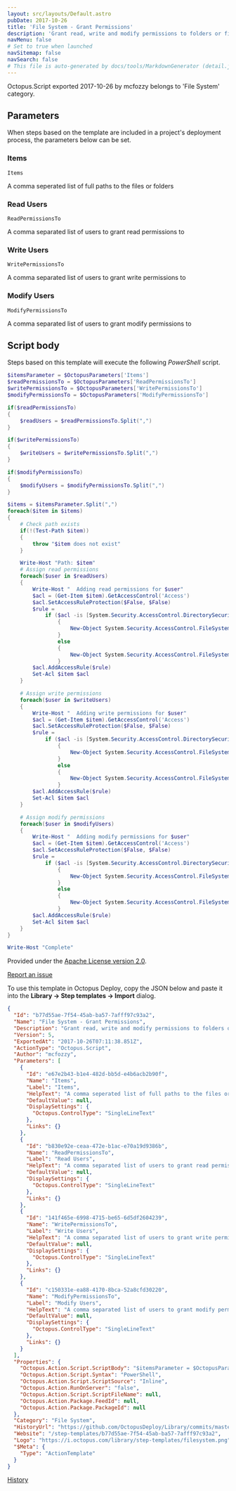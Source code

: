 ```yaml
---
layout: src/layouts/Default.astro
pubDate: 2017-10-26
title: 'File System - Grant Permissions'
description: 'Grant read, write and modify permissions to folders or files'
navMenu: false
# Set to true when launched
navSitemap: false
navSearch: false
# This file is auto-generated by docs/tools/MarkdownGenerator (detail.js)
---
```


Octopus.Script exported 2017-10-26 by mcfozzy belongs to 'File System' category.

## Parameters

When steps based on the template are included in a project's deployment process, the parameters below can be set.


<div class="param">

### Items

`Items`

A comma seperated list of full paths to the files or folders

</div>
        
<div class="param">

### Read Users

`ReadPermissionsTo`

A comma separated list of users to grant read permissions to

</div>
        
<div class="param">

### Write Users

`WritePermissionsTo`

A comma separated list of users to grant write permissions to

</div>
        
<div class="param">

### Modify Users

`ModifyPermissionsTo`

A comma separated list of users to grant modify permissions to

</div>
        

## Script body

Steps based on this template will execute the following *PowerShell* script.

```powershell
$itemsParameter = $OctopusParameters['Items']
$readPermissionsTo = $OctopusParameters['ReadPermissionsTo']
$writePermissionsTo = $OctopusParameters['WritePermissionsTo']
$modifyPermissionsTo = $OctopusParameters['ModifyPermissionsTo']

if($readPermissionsTo)
{
    $readUsers = $readPermissionsTo.Split(",")
}

if($writePermissionsTo)
{
    $writeUsers = $writePermissionsTo.Split(",")
}

if($modifyPermissionsTo)
{
    $modifyUsers = $modifyPermissionsTo.Split(",")
}

$items = $itemsParameter.Split(",")
foreach($item in $items) 
{
    # Check path exists
    if(!(Test-Path $item))
    {
        throw "$item does not exist"
    }

    Write-Host "Path: $item"
    # Assign read permissions
    foreach($user in $readUsers)
    {
        Write-Host "  Adding read permissions for $user"
        $acl = (Get-Item $item).GetAccessControl('Access')
        $acl.SetAccessRuleProtection($False, $False)
        $rule = 
            if ($acl -is [System.Security.AccessControl.DirectorySecurity])
                {
                    New-Object System.Security.AccessControl.FileSystemAccessRule($user, "Read", "ContainerInherit, ObjectInherit", "None", "Allow")
                }
                else
                {
                    New-Object System.Security.AccessControl.FileSystemAccessRule($user, "Read", "Allow")
                }
        $acl.AddAccessRule($rule)
        Set-Acl $item $acl
    }

    # Assign write permissions
    foreach($user in $writeUsers)
    {
        Write-Host "  Adding write permissions for $user"
        $acl = (Get-Item $item).GetAccessControl('Access')
        $acl.SetAccessRuleProtection($False, $False)
        $rule = 
            if ($acl -is [System.Security.AccessControl.DirectorySecurity])
                {
                    New-Object System.Security.AccessControl.FileSystemAccessRule($user, "Write", "ContainerInherit, ObjectInherit", "None", "Allow")
                }
                else
                {
                    New-Object System.Security.AccessControl.FileSystemAccessRule($user, "Write", "Allow")
                }
        $acl.AddAccessRule($rule)
        Set-Acl $item $acl
    }

    # Assign modify permissions
    foreach($user in $modifyUsers)
    {
        Write-Host "  Adding modify permissions for $user"
        $acl = (Get-Item $item).GetAccessControl('Access')
        $acl.SetAccessRuleProtection($False, $False)
        $rule = 
            if ($acl -is [System.Security.AccessControl.DirectorySecurity])
                {
                    New-Object System.Security.AccessControl.FileSystemAccessRule($user, "Modify", "ContainerInherit, ObjectInherit", "None", "Allow")
                }
                else
                {
                    New-Object System.Security.AccessControl.FileSystemAccessRule($user, "Modify", "Allow")
                }
        $acl.AddAccessRule($rule)
        Set-Acl $item $acl
    }
}

Write-Host "Complete"

```

Provided under the [Apache License version 2.0](https://github.com/OctopusDeploy/Library/blob/master/LICENSE.txt).

[Report an issue](https://github.com/OctopusDeploy/Library/issues/new?assignees=&labels=&projects=&template=bug-report.yml&title=Issue%20with%20File%20System%20-%20Grant%20Permissions&step-template=File%20System%20-%20Grant%20Permissions)

<div class="get-json">

To use this template in Octopus Deploy, copy the JSON below and paste it into the **Library → Step templates → Import** dialog.

```json
{
  "Id": "b77d55ae-7f54-45ab-ba57-7afff97c93a2",
  "Name": "File System - Grant Permissions",
  "Description": "Grant read, write and modify permissions to folders or files",
  "Version": 5,
  "ExportedAt": "2017-10-26T07:11:38.851Z",
  "ActionType": "Octopus.Script",
  "Author": "mcfozzy",
  "Parameters": [
    {
      "Id": "e67e2b43-b1e4-482d-bb5d-e4b6acb2b90f",
      "Name": "Items",
      "Label": "Items",
      "HelpText": "A comma seperated list of full paths to the files or folders",
      "DefaultValue": null,
      "DisplaySettings": {
        "Octopus.ControlType": "SingleLineText"
      },
      "Links": {}
    },
    {
      "Id": "b830e92e-ceaa-472e-b1ac-e70a19d9386b",
      "Name": "ReadPermissionsTo",
      "Label": "Read Users",
      "HelpText": "A comma separated list of users to grant read permissions to",
      "DefaultValue": null,
      "DisplaySettings": {
        "Octopus.ControlType": "SingleLineText"
      },
      "Links": {}
    },
    {
      "Id": "141f465e-6998-4715-be65-6d5df2604239",
      "Name": "WritePermissionsTo",
      "Label": "Write Users",
      "HelpText": "A comma separated list of users to grant write permissions to",
      "DefaultValue": null,
      "DisplaySettings": {
        "Octopus.ControlType": "SingleLineText"
      },
      "Links": {}
    },
    {
      "Id": "c150331e-ea88-4170-8bca-52a8cfd30220",
      "Name": "ModifyPermissionsTo",
      "Label": "Modify Users",
      "HelpText": "A comma separated list of users to grant modify permissions to",
      "DefaultValue": null,
      "DisplaySettings": {
        "Octopus.ControlType": "SingleLineText"
      },
      "Links": {}
    }
  ],
  "Properties": {
    "Octopus.Action.Script.ScriptBody": "$itemsParameter = $OctopusParameters['Items']\n$readPermissionsTo = $OctopusParameters['ReadPermissionsTo']\n$writePermissionsTo = $OctopusParameters['WritePermissionsTo']\n$modifyPermissionsTo = $OctopusParameters['ModifyPermissionsTo']\n\nif($readPermissionsTo)\n{\n    $readUsers = $readPermissionsTo.Split(\",\")\n}\n\nif($writePermissionsTo)\n{\n    $writeUsers = $writePermissionsTo.Split(\",\")\n}\n\nif($modifyPermissionsTo)\n{\n    $modifyUsers = $modifyPermissionsTo.Split(\",\")\n}\n\n$items = $itemsParameter.Split(\",\")\nforeach($item in $items) \n{\n    # Check path exists\n    if(!(Test-Path $item))\n    {\n        throw \"$item does not exist\"\n    }\n\n    Write-Host \"Path: $item\"\n    # Assign read permissions\n    foreach($user in $readUsers)\n    {\n        Write-Host \"  Adding read permissions for $user\"\n        $acl = (Get-Item $item).GetAccessControl('Access')\n        $acl.SetAccessRuleProtection($False, $False)\n        $rule = \n            if ($acl -is [System.Security.AccessControl.DirectorySecurity])\n                {\n                    New-Object System.Security.AccessControl.FileSystemAccessRule($user, \"Read\", \"ContainerInherit, ObjectInherit\", \"None\", \"Allow\")\n                }\n                else\n                {\n                    New-Object System.Security.AccessControl.FileSystemAccessRule($user, \"Read\", \"Allow\")\n                }\n        $acl.AddAccessRule($rule)\n        Set-Acl $item $acl\n    }\n\n    # Assign write permissions\n    foreach($user in $writeUsers)\n    {\n        Write-Host \"  Adding write permissions for $user\"\n        $acl = (Get-Item $item).GetAccessControl('Access')\n        $acl.SetAccessRuleProtection($False, $False)\n        $rule = \n            if ($acl -is [System.Security.AccessControl.DirectorySecurity])\n                {\n                    New-Object System.Security.AccessControl.FileSystemAccessRule($user, \"Write\", \"ContainerInherit, ObjectInherit\", \"None\", \"Allow\")\n                }\n                else\n                {\n                    New-Object System.Security.AccessControl.FileSystemAccessRule($user, \"Write\", \"Allow\")\n                }\n        $acl.AddAccessRule($rule)\n        Set-Acl $item $acl\n    }\n\n    # Assign modify permissions\n    foreach($user in $modifyUsers)\n    {\n        Write-Host \"  Adding modify permissions for $user\"\n        $acl = (Get-Item $item).GetAccessControl('Access')\n        $acl.SetAccessRuleProtection($False, $False)\n        $rule = \n            if ($acl -is [System.Security.AccessControl.DirectorySecurity])\n                {\n                    New-Object System.Security.AccessControl.FileSystemAccessRule($user, \"Modify\", \"ContainerInherit, ObjectInherit\", \"None\", \"Allow\")\n                }\n                else\n                {\n                    New-Object System.Security.AccessControl.FileSystemAccessRule($user, \"Modify\", \"Allow\")\n                }\n        $acl.AddAccessRule($rule)\n        Set-Acl $item $acl\n    }\n}\n\nWrite-Host \"Complete\"\n",
    "Octopus.Action.Script.Syntax": "PowerShell",
    "Octopus.Action.Script.ScriptSource": "Inline",
    "Octopus.Action.RunOnServer": "false",
    "Octopus.Action.Script.ScriptFileName": null,
    "Octopus.Action.Package.FeedId": null,
    "Octopus.Action.Package.PackageId": null
  },
  "Category": "File System",
  "HistoryUrl": "https://github.com/OctopusDeploy/Library/commits/master/step-templates//opt/buildagent/work/75443764cd38076d/step-templates/file-system-grant-permissions.json",
  "Website": "/step-templates/b77d55ae-7f54-45ab-ba57-7afff97c93a2",
  "Logo": "https://i.octopus.com/library/step-templates/filesystem.png",
  "$Meta": {
    "Type": "ActionTemplate"
  }
}
```

[History](https://github.com/OctopusDeploy/Library/commits/master/step-templates/https://github.com/OctopusDeploy/Library/commits/master/step-templates//opt/buildagent/work/75443764cd38076d/step-templates/file-system-grant-permissions.json)

</div>
